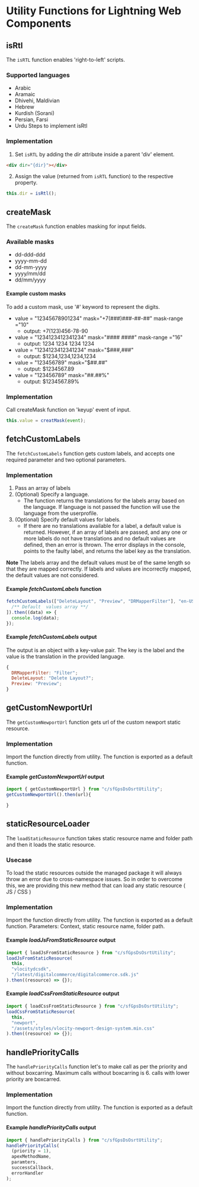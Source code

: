 # Utility Functions for Lightning Web Components

## isRtl

The `isRTL` function enables 'right-to-left' scripts.

### Supported languages

- Arabic
- Aramaic
- Dhivehi, Maldivian
- Hebrew
- Kurdish (Sorani)
- Persian, Farsi
- Urdu
  Steps to implement isRtl

### Implementation

1. Set `isRTL` by adding the _dir_ attribute inside a parent 'div' element.

```html
<div dir="{dir}"></div>
```

2. Assign the value (returned from `isRTL` function) to the respective property.

```js
this.dir = isRtl();
```

## createMask

The `createMask` function enables masking for input fields.

### Available masks

- dd-ddd-ddd
- yyyy-mm-dd
- dd-mm-yyyy
- yyyy/mm/dd
- dd/mm/yyyy

#### Example custom masks

To add a custom mask, use '#' keyword to represent the digits.

- value = "12345678901234" mask="+7(###)###-##-##" mask-range ="10"
  - output: +7(123)456-78-90
- value = "1234123412341234" mask="#### ####" mask-range ="16"
  - output: 1234 1234 1234 1234
- value = "1234123412341234" mask="$###,###"
  - output: $1234,1234,1234,1234
- value = "123456789" mask="$##.##"
  - output: $1234567.89
- value = "123456789" mask="##.##%"
  - output: $1234567.89%

### Implementation

Call createMask function on 'keyup' event of input.

```js
this.value = creatMask(event);
```

## fetchCustomLabels

The `fetchCustomLabels` function gets custom labels, and accepts one required parameter and two optional parameters.

### Implementation

1. Pass an array of labels
2. (Optional) Specify a language.
   - The function returns the translations for the labels array based on the language. If language is not passed the function will use the language from the userprofile.
3. (Optional) Specify default values for labels.
   - If there are no translations available for a label, a default value is returned. However, if an array of labels are passed, and any one or more labels do not have translations and no default values are defined, then an error is thrown. The error displays in the console, points to the faulty label, and returns the label key as the translation.

**Note**
The labels array and the default values must be of the same length so that they are mapped correctly. If labels and values are incorrectly mapped, the default values are not considered.

#### Example _fetchCustomLabels_ function

```js
fetchCustomLabels(["DeleteLayout", "Preview", "DRMapperFilter"], "en-US", [
  /** Default  values array **/
]).then((data) => {
  console.log(data);
});
```

#### Example _fetchCustomLabels_ output

The output is an object with a key-value pair. The key is the label and the value is the translation in the provided language.

```js
{
  DRMapperFilter: "Filter";
  DeleteLayout: "Delete Layout?";
  Preview: "Preview";
}
```

## getCustomNewportUrl

The `getCustomNewportUrl` function gets url of the custom newport static resource.

### Implementation

Import the function directly from utility. The function is exported as a default function.

#### Example _getCustomNewportUrl_ output

```js
import { getCustomNewportUrl } from "c/sfGpsDsOsrtUtility";
getCustomNewportUrl().then(url){

}
```

## staticResourceLoader

The `loadStaticResource` function takes static resource name and folder path and then it loads the static resource.

### Usecase

To load the static resources outside the managed package it will always throw an error due to cross-namespace issues. So in order to overcome this, we are providing this new method that can load any static resource ( JS / CSS )

### Implementation

Import the function directly from utility. The function is exported as a default function.
Parameters: Context, static resource name, folder path.

#### Example _loadJsFromStaticResource_ output

```js
import { loadJsFromStaticResource } from "c/sfGpsDsOsrtUtility";
loadJsFromStaticResource(
  this,
  "vlocitydcsdk",
  "/latest/digitalcommerce/digitalcommerce.sdk.js"
).then((resource) => {});
```

#### Example _loadCssFromStaticResource_ output

```js
import { loadCssFromStaticResource } from "c/sfGpsDsOsrtUtility";
loadCssFromStaticResource(
  this,
  "newport",
  "/assets/styles/vlocity-newport-design-system.min.css"
).then((resource) => {});
```

## handlePriorityCalls

The `handlePriorityCalls` function let's to make call as per the priority and without boxcarring. Maximum calls without boxcarring is 6. calls with lower priority are boxcarred.

### Implementation

Import the function directly from utility. The function is exported as a default function.

#### Example _handlePriorityCalls_ output

```js
import { handlePriorityCalls } from "c/sfGpsDsOsrtUtility";
handlePriorityCalls(
  (priority = 1),
  apexMethodName,
  paramters,
  successCallback,
  errorHandler
);
```
